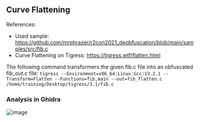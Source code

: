 ## Curve Flattening
References:
- Used sample: https://github.com/mrphrazer/r2con2021_deobfuscation/blob/main/samples/src/fib.c
- Curve Flattening on Tigress: https://tigress.wtf/flatten.html

The following command transformers the given fib.c file into an obfuscated fib_out.c file:
`tigress --Environment=x86_64:Linux:Gcc:13.2.1 --Transform=Flatten --Functions=fib,main --out=fib_flatten.c /home/training/Desktop/tigress/3.1/fib.c`


### Analysis in Ghidra
![image](https://github.com/OpaxIV/hslu_secproj/assets/93701325/9dd4d1a4-e320-4599-bef3-00138a762091)
